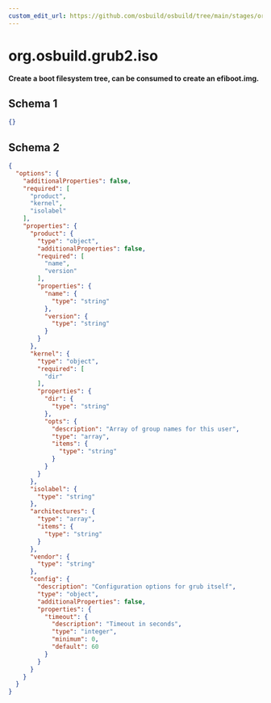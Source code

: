 ```yaml
---
custom_edit_url: https://github.com/osbuild/osbuild/tree/main/stages/org.osbuild.grub2.iso.meta.json
---
```

# org.osbuild.grub2.iso
<!--
[//]: # ( DO NOT MODIFY THIS FILE! )
[//]: # ( This content is generated by `scripts/pull_osbuild_modules.py` )
[//]: # ( Rather change the source of this: https://github.com/osbuild/osbuild/tree/main/stages/org.osbuild.grub2.iso.meta.json )
-->

**Create a boot filesystem tree, can be consumed to create
an efiboot.img.**



## Schema 1

```json
{}
```

## Schema 2

```json
{
  "options": {
    "additionalProperties": false,
    "required": [
      "product",
      "kernel",
      "isolabel"
    ],
    "properties": {
      "product": {
        "type": "object",
        "additionalProperties": false,
        "required": [
          "name",
          "version"
        ],
        "properties": {
          "name": {
            "type": "string"
          },
          "version": {
            "type": "string"
          }
        }
      },
      "kernel": {
        "type": "object",
        "required": [
          "dir"
        ],
        "properties": {
          "dir": {
            "type": "string"
          },
          "opts": {
            "description": "Array of group names for this user",
            "type": "array",
            "items": {
              "type": "string"
            }
          }
        }
      },
      "isolabel": {
        "type": "string"
      },
      "architectures": {
        "type": "array",
        "items": {
          "type": "string"
        }
      },
      "vendor": {
        "type": "string"
      },
      "config": {
        "description": "Configuration options for grub itself",
        "type": "object",
        "additionalProperties": false,
        "properties": {
          "timeout": {
            "description": "Timeout in seconds",
            "type": "integer",
            "minimum": 0,
            "default": 60
          }
        }
      }
    }
  }
}
```
